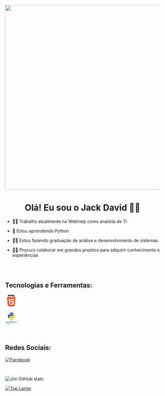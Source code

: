 <img src="https://i0.wp.com/gametrog.com/wp-content/uploads/2020/05/metal-slug-personajes-gif-12.gif?resize=292%2C240&ssl=1" width="1000" height="600">


<br>

<h1 align="center"> Olá! Eu sou o Jack David 👨‍💻 </h1>

<p>

- 👩‍💻 Trabalho atualmente na Webhelp como analista de TI

- 🧠 Estou aprendendo Python
  
- 👨‍🎓 Estou fazendo graduação de análise e desenvolvimento de sistemas

- 👯‍♀️ Procuro colaborar em grandes projetos para adquirir conhecimento e experiências

</p>

<br>


<br>
<h2>Tecnologias e Ferramentas:</h2>
<div align="left">

<a href="https://www.w3.org/html/" target="_blank" rel="noreferrer"><img src="https://raw.githubusercontent.com/devicons/devicon/master/icons/html5/html5-original-wordmark.svg" alt="html5" width="40" height="40"/></a>

<a href="https://docs.python.org/3/" target="_blank" rel="noreferrer"> <img src="https://raw.githubusercontent.com/devicons/devicon/master/icons/python/python-original-wordmark.svg" alt="Python" width="40" height="40"/></a>

</div>

<br>

<h2 align="left">Redes Sociais:</h3>

<div align="left">
  
[![Facebook](	https://img.shields.io/badge/Instagram-E4405F?style=for-the-badge&logo=instagram&logoColor=white)](https://www.instagram.com/jackdmfd/)

</div>

<br>

![Jim GitHub stats](https://github-readme-stats.vercel.app/api?username=jimdmm&show_icons=true&theme=dark)

[![Top Langs](https://github-readme-stats.vercel.app/api/top-langs/?username=jimdmm&theme=dark&card_width=470)](https://github.com/jimdmm/github-readme-stats)
